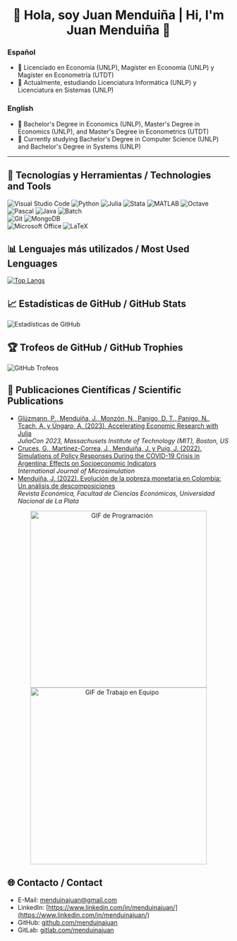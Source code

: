 <h1 align="center">👋 Hola, soy Juan Menduiña | Hi, I'm Juan Menduiña 👋</h1>

### Español
- 🔭 Licenciado en Economía (UNLP), Magíster en Economía (UNLP) y Magíster en Econometría (UTDT)
- 🌱 Actualmente, estudiando Licenciatura Informática (UNLP) y Licenciatura en Sistemas (UNLP)

### English
- 🔭 Bachelor's Degree in Economics (UNLP), Master's Degree in Economics (UNLP), and Master's Degree in Econometrics (UTDT)
- 🌱 Currently studying Bachelor's Degree in Computer Science (UNLP) and Bachelor's Degree in Systems (UNLP)

---

## 🚀 Tecnologías y Herramientas / Technologies and Tools
![Visual Studio Code](https://img.shields.io/badge/Visual%20Studio%20Code-007ACC?style=flat-square&logo=visual-studio-code&logoColor=white) ![Python](https://img.shields.io/badge/Python-3776AB?style=flat-square&logo=python&logoColor=white) ![Julia](https://img.shields.io/badge/Julia-9558B2?style=flat-square&logo=julia&logoColor=white) ![Stata](https://img.shields.io/badge/Stata-1A558F?style=flat-square&logo=stata&logoColor=white) ![MATLAB](https://img.shields.io/badge/MATLAB-0076A8?style=flat-square&logo=mathworks&logoColor=white) ![Octave](https://img.shields.io/badge/Octave-0790C0?style=flat-square&logo=octave&logoColor=white)<br>
![Pascal](https://img.shields.io/badge/Pascal-00599C?style=flat-square&logo=pascal&logoColor=white) ![Java](https://img.shields.io/badge/Java-007396?style=flat-square&logo=java&logoColor=white) ![Batch](https://img.shields.io/badge/Batch-4D4D4D?style=flat-square&logo=windows-terminal&logoColor=white)<br>
![Git](https://img.shields.io/badge/Git-F05032?style=flat-square&logo=git&logoColor=white) ![MongoDB](https://img.shields.io/badge/MongoDB-47A248?style=flat-square&logo=mongodb&logoColor=white)<br>
![Microsoft Office](https://img.shields.io/badge/Microsoft%20Office-D83B01?style=flat-square&logo=microsoft-office&logoColor=white) ![LaTeX](https://img.shields.io/badge/LaTeX-008080?style=flat-square&logo=latex&logoColor=white)

## 📊 Lenguajes más utilizados / Most Used Lenguages
[![Top Langs](https://github-readme-stats.vercel.app/api/top-langs/?username=menduinajuan&layout=compact&theme=radical&cache_seconds=3600)](https://github.com/anuraghazra/github-readme-stats)

## 📈 Estadísticas de GitHub / GitHub Stats
![Estadísticas de GitHub](https://github-readme-stats.vercel.app/api?username=menduinajuan&show_icons=true&theme=radical)

## 🏆 Trofeos de GitHub / GitHub Trophies
![GitHub Trofeos](https://github-profile-trophy.vercel.app/?username=menduinajuan&theme=monokai&cache_seconds=3600)

## 📝 Publicaciones Científicas / Scientific Publications

- [Glüzmann, P., Menduiña, J., Monzón, N., Panigo, D. T., Panigo, N., Tcach, A. y Úngaro, A. (2023). Accelerating Economic Research with Julia](http://dx.doi.org/10.13140/RG.2.2.32709.05604)<br>
  *JuliaCon 2023, Massachusets Institute of Technology (MIT), Boston, US*
- [Cruces, G., Martínez-Correa, J., Menduiña, J. y Puig, J. (2022). Simulations of Policy Responses During the COVID-19 Crisis in Argentina: Effects on Socioeconomic Indicators](https://www.microsimulation.pub/articles/00269)<br>
  *International Journal of Microsimulation*
- [Menduiña, J. (2022). Evolución de la pobreza monetaria en Colombia: Un análisis de descomposiciones](https://doi.org/10.24215/18521649e026)<br>
  *Revista Económica, Facultad de Ciencias Económicas, Universidad Nacional de La Plata*

<div align="center">
    <img src="https://media.giphy.com/media/qgQUggAC3Pfv687qPC/giphy.gif" alt="GIF de Programación" width="400">
    <img src="https://media1.giphy.com/media/v1.Y2lkPTc5MGI3NjExbGZ5OHRiOHJjdnY2NXFzMXp4dGk2ejhib3Z0YzBpOGRpYTVwdDhiciZlcD12MV9pbnRlcm5hbF9naWZfYnlfaWQmY3Q9Zw/11IRfBXYw64gZW/giphy.gif" alt="GIF de Trabajo en Equipo" width="400">
</div>

## 🌐 Contacto / Contact
- E-Mail: [menduinajuan@gmail.com](mailto:menduinajuan@gmail.com)
- LinkedIn: [https://www.linkedin.com/in/menduinajuan/](https://www.linkedin.com/in/menduinajuan/)
- GitHub: [github.com/menduinajuan](https://github.com/menduinajuan)
- GitLab: [gitlab.com/menduinajuan](https://gitlab.com/menduinajuan)